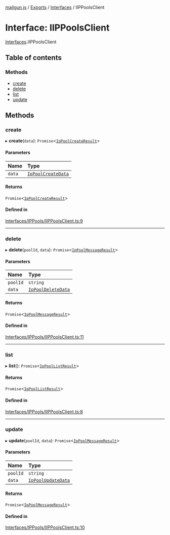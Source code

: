 [mailgun.js](../README.md) / [Exports](../modules.md) / [Interfaces](../modules/Interfaces.md) / IIPPoolsClient

# Interface: IIPPoolsClient

[Interfaces](../modules/Interfaces.md).IIPPoolsClient

## Table of contents

### Methods

- [create](Interfaces.IIPPoolsClient.md#create)
- [delete](Interfaces.IIPPoolsClient.md#delete)
- [list](Interfaces.IIPPoolsClient.md#list)
- [update](Interfaces.IIPPoolsClient.md#update)

## Methods

### create

▸ **create**(`data`): `Promise`<[`IpPoolCreateResult`](../modules.md#ippoolcreateresult)\>

#### Parameters

| Name | Type |
| :------ | :------ |
| `data` | [`IpPoolCreateData`](../modules.md#ippoolcreatedata) |

#### Returns

`Promise`<[`IpPoolCreateResult`](../modules.md#ippoolcreateresult)\>

#### Defined in

[Interfaces/IPPools/IIPPoolsClient.ts:9](https://github.com/mailgun/mailgun.js/blob/c7e8515/lib/Interfaces/IPPools/IIPPoolsClient.ts#L9)

___

### delete

▸ **delete**(`poolId`, `data`): `Promise`<[`IpPoolMessageResult`](../modules.md#ippoolmessageresult)\>

#### Parameters

| Name | Type |
| :------ | :------ |
| `poolId` | `string` |
| `data` | [`IpPoolDeleteData`](../modules.md#ippooldeletedata) |

#### Returns

`Promise`<[`IpPoolMessageResult`](../modules.md#ippoolmessageresult)\>

#### Defined in

[Interfaces/IPPools/IIPPoolsClient.ts:11](https://github.com/mailgun/mailgun.js/blob/c7e8515/lib/Interfaces/IPPools/IIPPoolsClient.ts#L11)

___

### list

▸ **list**(): `Promise`<[`IpPoolListResult`](../modules.md#ippoollistresult)\>

#### Returns

`Promise`<[`IpPoolListResult`](../modules.md#ippoollistresult)\>

#### Defined in

[Interfaces/IPPools/IIPPoolsClient.ts:8](https://github.com/mailgun/mailgun.js/blob/c7e8515/lib/Interfaces/IPPools/IIPPoolsClient.ts#L8)

___

### update

▸ **update**(`poolId`, `data`): `Promise`<[`IpPoolMessageResult`](../modules.md#ippoolmessageresult)\>

#### Parameters

| Name | Type |
| :------ | :------ |
| `poolId` | `string` |
| `data` | [`IpPoolUpdateData`](../modules.md#ippoolupdatedata) |

#### Returns

`Promise`<[`IpPoolMessageResult`](../modules.md#ippoolmessageresult)\>

#### Defined in

[Interfaces/IPPools/IIPPoolsClient.ts:10](https://github.com/mailgun/mailgun.js/blob/c7e8515/lib/Interfaces/IPPools/IIPPoolsClient.ts#L10)
